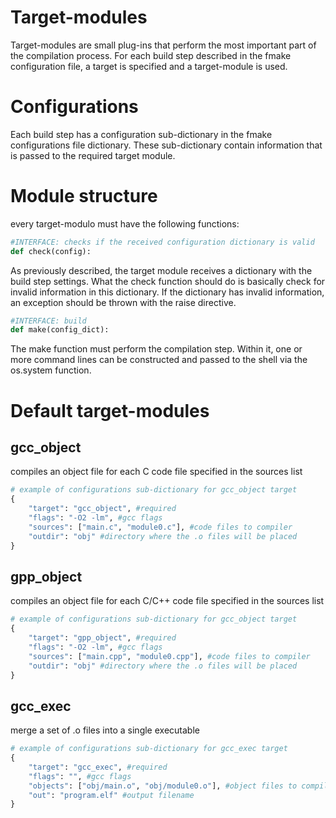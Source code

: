 # Target-modules

Target-modules are small plug-ins that perform the most important part of the compilation process. For each build step described in the fmake configuration file, a target is specified and a target-module is used.

# Configurations

Each build step has a configuration sub-dictionary in the fmake configurations file dictionary. These sub-dictionary contain information that is passed to the required target module.

# Module structure

every target-modulo must have the following functions:

```python
#INTERFACE: checks if the received configuration dictionary is valid
def check(config):
```

As previously described, the target module receives a dictionary with the build step settings. What the check function should do is basically check for invalid information in this dictionary. If the dictionary has invalid information, an exception should be thrown with the raise directive.

```python
#INTERFACE: build
def make(config_dict):
```

The make function must perform the compilation step. Within it, one or more command lines can be constructed and passed to the shell via the os.system function.

# Default target-modules

## gcc_object

compiles an object file for each C code file specified in the sources list

```python
# example of configurations sub-dictionary for gcc_object target
{
	"target": "gcc_object", #required
	"flags": "-O2 -lm", #gcc flags
	"sources": ["main.c", "module0.c"], #code files to compiler
	"outdir": "obj" #directory where the .o files will be placed
}
```

## gpp_object

compiles an object file for each C/C++ code file specified in the sources list

```python
# example of configurations sub-dictionary for gcc_object target
{
	"target": "gpp_object", #required
	"flags": "-O2 -lm", #gcc flags
	"sources": ["main.cpp", "module0.cpp"], #code files to compiler
	"outdir": "obj" #directory where the .o files will be placed
}
```

## gcc_exec

merge a set of .o files into a single executable

```python
# example of configurations sub-dictionary for gcc_exec target
{
	"target": "gcc_exec", #required
	"flags": "", #gcc flags
	"objects": ["obj/main.o", "obj/module0.o"], #object files to compiler
	"out": "program.elf" #output filename
}
```

